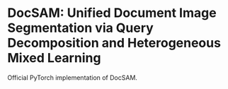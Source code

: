 # DocSAM: Unified Document Image Segmentation via Query Decomposition and Heterogeneous Mixed Learning

Official PyTorch implementation of DocSAM.
